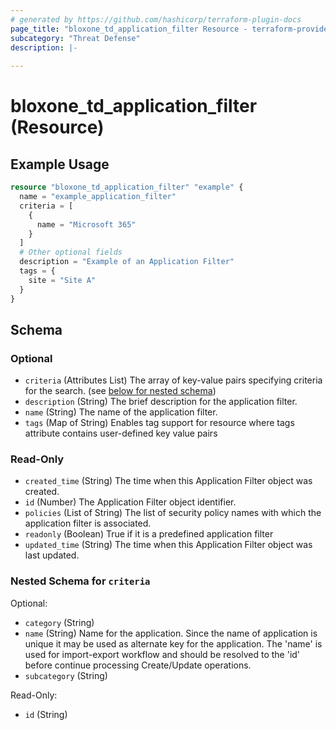 ```yaml
---
# generated by https://github.com/hashicorp/terraform-plugin-docs
page_title: "bloxone_td_application_filter Resource - terraform-provider-bloxone"
subcategory: "Threat Defense"
description: |-
  
---
```


# bloxone_td_application_filter (Resource)



## Example Usage

```terraform
resource "bloxone_td_application_filter" "example" {
  name = "example_application_filter"
  criteria = [
    {
      name = "Microsoft 365"
    }
  ]
  # Other optional fields
  description = "Example of an Application Filter"
  tags = {
    site = "Site A"
  }
}
```

<!-- schema generated by tfplugindocs -->
## Schema

### Optional

- `criteria` (Attributes List) The array of key-value pairs specifying criteria for the search. (see [below for nested schema](#nestedatt--criteria))
- `description` (String) The brief description for the application filter.
- `name` (String) The name of the application filter.
- `tags` (Map of String) Enables tag support for resource where tags attribute contains user-defined key value pairs

### Read-Only

- `created_time` (String) The time when this Application Filter object was created.
- `id` (Number) The Application Filter object identifier.
- `policies` (List of String) The list of security policy names with which the application filter is associated.
- `readonly` (Boolean) True if it is a predefined application filter
- `updated_time` (String) The time when this Application Filter object was last updated.

<a id="nestedatt--criteria"></a>
### Nested Schema for `criteria`

Optional:

- `category` (String)
- `name` (String) Name for the application. Since the name of application is unique it may be used as alternate key for the application. The 'name' is used for import-export workflow and should be resolved to the 'id' before continue processing Create/Update operations.
- `subcategory` (String)

Read-Only:

- `id` (String)

